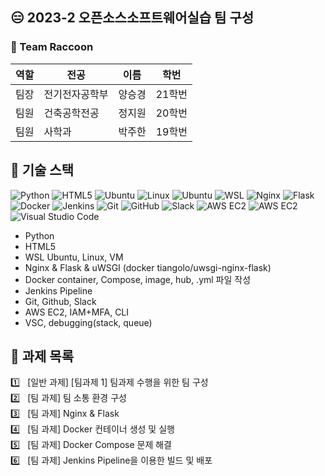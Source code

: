 ## 😑 2023-2 오픈소스소프트웨어실습 팀 구성

### 🦝 Team Raccoon

| 역할  | 전공        | 이름    | 학번     |
| ----- | ----------- | ------- | -------- |
| 팀장  | 전기전자공학부 | 양승경 | 21학번 |
| 팀원  | 건축공학전공 | 정지원 | 20학번 |
| 팀원  | 사학과      | 박주한  | 19학번 |
## 📌 기술 스택  
![Python](https://img.shields.io/badge/Python-3776AB?style=flat&logo=python&logoColor=white)
![HTML5](https://img.shields.io/badge/HTML5-E34F26?style=flat&logo=html5&logoColor=white)
![Ubuntu](https://img.shields.io/badge/VirtualBox-183A61?style=flat&logo=virtualbox&logoColor=white)
![Linux](https://img.shields.io/badge/Linux-FCC624?style=flat&logo=linux&logoColor=black)
![Ubuntu](https://img.shields.io/badge/Ubuntu-E95420?style=flat&logo=ubuntu&logoColor=white)
![WSL](https://img.shields.io/badge/WSL-4EAA25?style=flat&logo=ubuntu&logoColor=white)
![Nginx](https://img.shields.io/badge/Nginx-269539?style=flat&logo=nginx&logoColor=white)
![Flask](https://img.shields.io/badge/Flask-000000?style=flat&logo=flask&logoColor=white)
![Docker](https://img.shields.io/badge/Docker-2496ED?style=flat&logo=docker&logoColor=white)
![Jenkins](https://img.shields.io/badge/Jenkins-D24939?style=flat&logo=jenkins&logoColor=white)
![Git](https://img.shields.io/badge/Git-F05032?style=flat&logo=git&logoColor=white)
![GitHub](https://img.shields.io/badge/GitHub-181717?style=flat&logo=github&logoColor=white)
![Slack](https://img.shields.io/badge/Slack-4A154B?style=flat&logo=slack&logoColor=white)
![AWS EC2](https://img.shields.io/badge/AWS-232F3E?style=flat&logo=amazonwebservices&logoColor=white)
![AWS EC2](https://img.shields.io/badge/AWS%20EC2-FF9900?style=flat&logo=amazonec2&logoColor=white)
![Visual Studio Code](https://img.shields.io/badge/VS%20Code-007ACC?style=flat&logo=visualstudiocode&logoColor=white)
* Python
* HTML5
* WSL Ubuntu, Linux, VM
* Nginx & Flask & uWSGI (docker tiangolo/uwsgi-nginx-flask)
* Docker container, Compose, image, hub, .yml 파일 작성
* Jenkins Pipeline
* Git, Github, Slack
* AWS EC2, IAM+MFA, CLI
* VSC, debugging(stack, queue)


## 📙 과제 목록
1️⃣ &nbsp; [일반 과제] [팀과제 1] 팀과제 수행을 위한 팀 구성  
2️⃣ &nbsp; [팀 과제] 팀 소통 환경 구성  
3️⃣ &nbsp; [팀 과제] Nginx & Flask  
4️⃣ &nbsp; [팀 과제] Docker 컨테이너 생성 및 실행  
5️⃣ &nbsp; [팀 과제] Docker Compose 문제 해결  
6️⃣ &nbsp; [팀 과제] Jenkins Pipeline을 이용한 빌드 및 배포  

